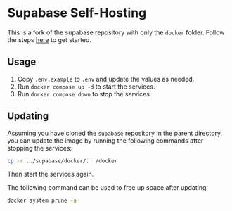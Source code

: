 # Supabase Self-Hosting

This is a fork of the supabase repository with only the `docker` folder.
Follow the steps [here](https://supabase.com/docs/guides/hosting/docker) to get
started.

## Usage

1. Copy `.env.example` to `.env` and update the values as needed.
2. Run `docker compose up -d` to start the services.
3. Run `docker compose down` to stop the services.

## Updating

Assuming you have cloned the `supabase` repository in the parent directory, you
can update the image by running the following commands after stopping the
services:

```bash
cp -r ../supabase/docker/. ./docker
```

Then start the services again.

The following command can be used to free up space after updating:

```bash
docker system prune -a
```